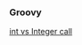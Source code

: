 ### Groovy
[int vs Integer call](http://stackoverflow.com/questions/39411057/difference-between-int-and-integer-type-in-groovy)
